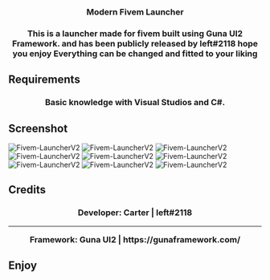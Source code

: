 <h3 align="center">
Modern Fivem Launcher</h3>

<h3 align="center">
This is a launcher made for fivem built using Guna UI2 Framework. and has been publicly released by left#2118 hope you enjoy
Everything can be changed and fitted to your liking</h3>

## Requirements
<h3 align="center">
Basic knowledge with Visual Studios and C#.</h3>

## Screenshot
![Fivem-LauncherV2](https://github.com/TheManifest1/Fivem-Launcher/blob/main/.github/images//Home.PNG?raw=true)
![Fivem-LauncherV2](https://github.com/TheManifest1/Fivem-Launcher/blob/main/.github/images//Home2.PNG?raw=true)
![Fivem-LauncherV2](https://github.com/TheManifest1/Fivem-Launcher/blob/main/.github/images//Home3.PNG?raw=true)
![Fivem-LauncherV2](https://github.com/TheManifest1/Fivem-Launcher/blob/main/.github/images//Changelog.PNG?raw=true)
![Fivem-LauncherV2](https://github.com/TheManifest1/Fivem-Launcher/blob/main/.github/images//Changelog2.PNG?raw=true)
![Fivem-LauncherV2](https://github.com/TheManifest1/Fivem-Launcher/blob/main/.github/images//Cache.PNG?raw=true)
![Fivem-LauncherV2](https://github.com/TheManifest1/Fivem-Launcher/blob/main/.github/images//Cache2.PNG?raw=true)
![Fivem-LauncherV2](https://github.com/TheManifest1/Fivem-Launcher/blob/main/.github/images//Cache3.PNG?raw=true)
![Fivem-LauncherV2](https://github.com/TheManifest1/Fivem-Launcher/blob/main/.github/images//Cache4.PNG?raw=true)

## Credits

<h3 align="center">
Developer: Carter | left#2118
<hr>
Framework: Guna UI2 | https://gunaframework.com/
</h3>

## Enjoy


